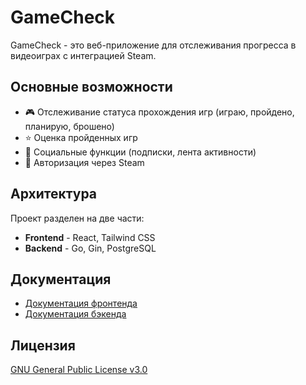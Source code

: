 # GameCheck

GameCheck - это веб-приложение для отслеживания прогресса в видеоиграх с интеграцией Steam.

## Основные возможности

- 🎮 Отслеживание статуса прохождения игр (играю, пройдено, планирую, брошено)
- ⭐ Оценка пройденных игр
- 👥 Социальные функции (подписки, лента активности)
- 🔐 Авторизация через Steam

## Архитектура

Проект разделен на две части:

- **Frontend** - React, Tailwind CSS
- **Backend** - Go, Gin, PostgreSQL

## Документация

- [Документация фронтенда](./frontend/README.md)
- [Документация бэкенда](./backend/README.md)

## Лицензия

[GNU General Public License v3.0](https://github.com/darkfated/gamecheck/blob/master/LICENSE)
